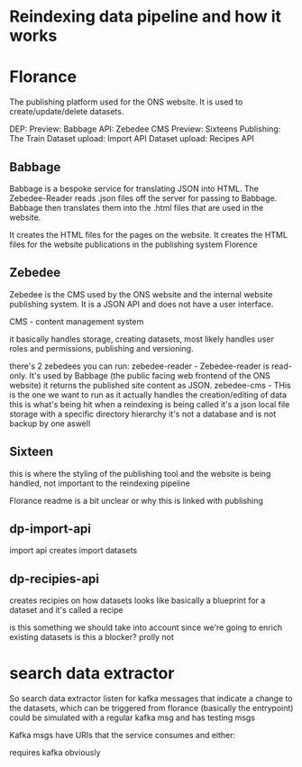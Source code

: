 # Reindexing data pipeline and how it works

# Florance 

The publishing platform used for the ONS website. It is used to create/update/delete datasets.

DEP:
    Preview: Babbage
    API: Zebedee CMS
    Preview: Sixteens
    Publishing: The Train
    Dataset upload: Import API
    Dataset upload: Recipes API

## Babbage 

Babbage is a bespoke service for translating JSON into HTML. The Zebedee-Reader reads .json files off the server for passing to Babbage. Babbage then translates them into the .html files that are used in the website.

It creates the HTML files for the pages on the website.
It creates the HTML files for the website publications in the publishing system Florence

## Zebedee 

Zebedee is the CMS used by the ONS website and the internal website publishing system. It is a JSON API and does not have a user interface. 

CMS - content management system 

it basically handles storage, creating datasets, most likely handles user roles and permissions, publishing and versioning.

there's 2 zebedees you can run:
zebedee-reader - Zebedee-reader is read-only. It's used by Babbage (the public facing web frontend of the ONS website) it returns the published site content as JSON.
zebedee-cms - THis is the one we want to run as it actually handles the creation/editing of data this is what's being hit when a reindexing is being called 
it's a json local file storage with a specific directory hierarchy 
it's not a database and is not backup by one aswell 

## Sixteen 

this is where the styling of the publishing tool and the website is being handled, not important to the reindexing pipeline

Florance readme is a bit unclear or why this is linked with publishing 

## dp-import-api

import api creates import datasets 

## dp-recipies-api

creates recipies on how datasets looks like basically a blueprint for a dataset and it's called a recipe 

is this something we should take into account since we're going to enrich existing datasets is this a blocker?
prolly not 


# search data extractor

So search data extractor listen for kafka messages that indicate a change to the datasets, which can be triggered from florance (basically the entrypoint)
could be simulated with a regular kafka msg and has testing msgs 

Kafka msgs have URIs that the service consumes and either:

requires kafka obviously


<!-- Category has a problem with the s3 credentials and Linden assumes it's on our side Phil's gonna check and get back to Linden


They're still exploring these 3:

adding more work
spreading the work 
extending the dates  -->

